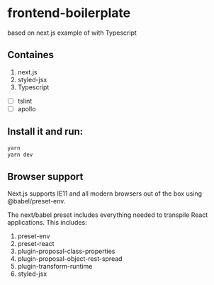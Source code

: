 # frontend-boilerplate

based on next.js example of with Typescript

## Containes
1. next.js
2. styled-jsx
3. Typescript
- [ ] tslint
- [ ] apollo

## Install it and run:
```bash
yarn
yarn dev
```

## Browser support

Next.js supports IE11 and all modern browsers out of the box using @babel/preset-env.

The next/babel preset includes everything needed to transpile React applications. This includes:
1. preset-env
2. preset-react
3. plugin-proposal-class-properties
4. plugin-proposal-object-rest-spread
5. plugin-transform-runtime
6. styled-jsx